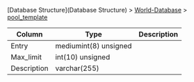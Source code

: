 [Database Structure](Database Structure) > [World-Database](World-Database) > [pool_template](pool_template)

Column | Type | Description
--- | --- | ---
Entry | mediumint(8) unsigned | 
Max_limit | int(10) unsigned | 
Description | varchar(255) | 
